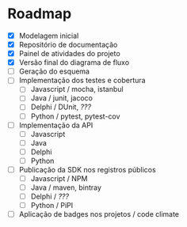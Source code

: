 # Roadmap

- [x] Modelagem inicial
- [x] Repositório de documentação
- [x] Painel de atividades do projeto
- [x] Versão final do diagrama de fluxo
- [ ] Geração do esquema
- [ ] Implementação dos testes e cobertura
  - [ ] Javascript / mocha, istanbul
  - [ ] Java / junit, jacoco
  - [ ] Delphi / DUnit, _???_
  - [ ] Python / pytest, pytest-cov
- [ ] Implementação da API
  - [ ] Javascript
  - [ ] Java
  - [ ] Delphi
  - [ ] Python
- [ ] Publicação da SDK nos registros públicos
  - [ ] Javascript / NPM
  - [ ] Java / maven, bintray
  - [ ] Delphi / _???_
  - [ ] Python / PiPI
- [ ] Aplicação de badges nos projetos / code climate
